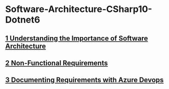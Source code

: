 # Software-Architecture-CSharp10-Dotnet6

## [1 Understanding the Importance of Software Architecture](/ch01/README.md)
## [2 Non-Functional Requirements](/ch02/README.md)

## [3 Documenting Requirements with Azure Devops](/ch03/README.md)